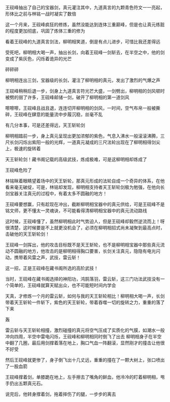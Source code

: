 王砚峰抽出了自己的宝器剑，真元灌注其中，九道真言的九颗青色符文一一亮起，形体比之前与林铭一战时凝实了数倍

这一个月来，王砚峰疯狂的修炼，虽然没能达到连体三重巅峰，但是也让真元练脏的程度更加彻底，巩固了炼体三重的修为

看着王砚峰的九道真言剑法，柳明相笑道，倒是有点儿进步，可惜比我还差得远

受死吧，柳明相大喝一声，抽出长剑，向着王砚峰一剑斩去，在半空之中，他的剑变成了紫灰色，闪烁着诡异的光芒

砰砰砰

柳明相连出三剑，宝器级的长剑，灌注了柳明相的真元，发出了激烈的气爆之声

王砚峰稍稍后退一步，剑身上九道真言符光芒大盛，一剑劈出，柳明相的剑风顿时被劈的弱了许多，王砚峰邮储一剑，破开了柳明相的第一道剑风

嚓嚓嚓，王砚峰且战且退，连连切开柳明相的剑风，一时间，空气布帛一般被撕碎，王砚峰在肆意的能量流中步履沉稳，丝毫不乱

有几分本事，可是还差得远，天王斩轮剑

柳明相踏前一步，身上真元呈现出更加浓郁的紫色，气息入沸水一般滚滚沸腾，三尺长剑闪烁出紫阳一般的光辉，一道真元凝成的三尺法轮出现在了柳明相得剑尖上，极速的旋转着

天王斩轮剑！藏书阁记载的高级武技，炼成极难，可是这柳明相却炼成了

王砚峰危险了

林铭眯着眼睛望着场中的天王斩轮，那真元形成的法轮自成一个奇异的体系，在他看来毫无破绽，可是，林铭却发现，柳明相支持者天王斩轮剑极为勉强，在他向长剑宝器关注真元的过程中，有着太多不圆融的地方！

王砚峰要想赢，只有趁现在冲出，截断柳明相宝器中的真元供给，可是王砚峰不是铭文师，更不懂太一灵魂诀，不可能看得清柳明相宝器中的真元流动路线

这时候，王砚峰懂了，虽然柳明相此时气势迫人，但是王砚峰却毅然逆流而上！呀很清楚，这时候要是不上就更没机会了，必须在柳明相招式尚未凝聚到最高点时，击破他的天王斩轮剑！

王砚峰一剑挥出，他的攻击目标既不是天王斩轮，也不是柳明相宝器中那些真元流动不圆融的地方，他攻击的是柳明相得胸口要害，长剑关注真元，隐隐有电光闪动，携带着风雷之声，武技，雷云斩！

这一招，正是王砚峰在藏书阁所选的高阶武技！

当时，王砚峰在藏书阁选择的神阳功，鸿鹄落羽，雷云斩，这三门功法武技没有一个简单的，王砚峰就算天赋出众，也不可能短时间内学会

天真，才修炼一个月的雷云斩，如何与我的天王斩轮相比！柳明相大喝一声，长剑带着天王斩轮一件斩下，紫色的天王斩轮，带着吞噬一切的旋转之力，重重的落了下来

轰

雷云斩与天王斩轮相撞，激烈碰撞的真元将空气压成了实质化的气膜，如潮水一般冲向四周，半空中雷电闪烁，王砚峰和柳明相同时倒飞了出去
柳明相身子在半空中翻了几圈，最后用剑撑着落在地上，胸口气血一阵翻滚，显然刚才的撞击让他很不好受

然后王砚峰就更惨了，身子倒飞出十几丈远，重重的撞在了一颗大树上，张口喷出了一股血箭

王砚峰撑着剑，单膝跪在地上，左手擦去了嘴角的鲜血，他冷冷的盯着柳明相，甩手扔出五颗真元石。

说完后，他转身撑着剑，拖着摔伤了的腿，一步步的离去





